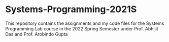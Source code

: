 # Systems-Programming-2021S
This repository contains the assignments and my code files for the Systems Programming Lab course in the 2022 Spring Semester under Prof. Abhijit Das and Prof. Arobindo Gupta
